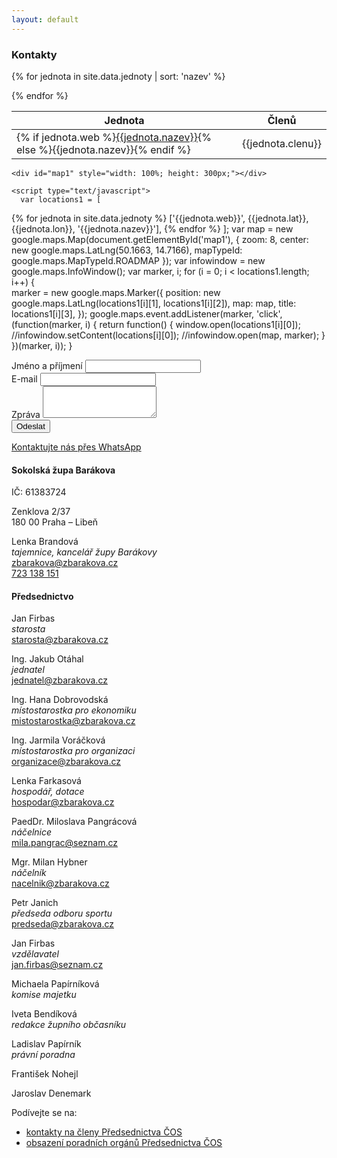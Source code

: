 ```yaml
---
layout: default
---
```


<script src="https://maps.googleapis.com/maps/api/js?sensor=false&key=AIzaSyBVqJoGu_0x0BxCFVRq_MsyLTAefnzroqA"></script>

<div id="blue">
    <div class="container">
        <div class="row">
            <h3>Kontakty</h3>
        </div>
    </div>
</div>

<div class="container mtb">
    <div class="row">
        <div class="col-md-3">
          <table class="table">
            <thead>
              <th style="width:80%;">Jednota</th>
              <th style="width:20%;">Členů</th>
            </thead>
            <tbody>

{% for jednota in site.data.jednoty | sort: 'nazev' %}

<tr>
<td>{% if jednota.web %}<a href='{{jednota.web}}'>{{jednota.nazev}}</a>{% else %}{{jednota.nazev}}{% endif %}</td>
<td><span class='badge badge-theme'>{{jednota.clenu}}</span></td>
</tr>

{% endfor %}
            </tbody>
          </table>
</div>



<div class="col-md-4 col-md-offset-1">

    <div id="map1" style="width: 100%; height: 300px;"></div>

    <script type="text/javascript">
      var locations1 = [
{% for jednota in site.data.jednoty %}
['{{jednota.web}}', {{jednota.lat}}, {{jednota.lon}}, '{{jednota.nazev}}'],
{% endfor %}
      ];
      var map = new google.maps.Map(document.getElementById('map1'), {
        zoom: 8,
        center: new google.maps.LatLng(50.1663, 14.7166),
        mapTypeId: google.maps.MapTypeId.ROADMAP
    });
      var infowindow = new google.maps.InfoWindow();
      var marker, i;
      for (i = 0; i < locations1.length; i++) {  
        marker = new google.maps.Marker({
          position: new google.maps.LatLng(locations1[i][1], locations1[i][2]),
          map: map,
          title: locations1[i][3],
      });
        google.maps.event.addListener(marker, 'click', (function(marker, i) {
          return function() {
            window.open(locations1[i][0]);
    //infowindow.setContent(locations[i][0]);
    //infowindow.open(map, marker);
}
})(marker, i));
    }
</script>

<div class="spacing"></div>


<div class="spacing"></div>
<form role="form" id="f">
    <div class="form-group">
      <label for="name">Jméno a příjmení</label>
      <input type="text" class="form-control" id="name">
  </div>
  <div class="form-group">
      <label for="email">E-mail</label>
      <input type="email" class="form-control" id="email">
  </div>
  <div class="form-group">
      <label for="message">Zpráva</label>
      <textarea class="form-control" id="message" rows="3"></textarea>
  </div>
  <button type="submit" class="btn btn-theme">Odeslat</button>
</form>

<div class="spacing"></div>

<a href="https://chat.whatsapp.com/IfIGXTmgpWrEOWpBW2lFkI">Kontaktujte nás přes WhatsApp</a>


</div>


<script type="text/javascript">
$(document).ready(function() {
  $('#message').keydown(function (e) {  
    if ((event.keyCode == 10 || event.keyCode == 13) && event.ctrlKey) {
      $('form[id=f]').submit();
    }
  });
    $('form[id=f]').submit(function(e) {
        e.preventDefault();
        var name = $('#name').val();
        var email = $('#email').val();
        var message3 = $('#message').val();
        var message2 = message3.replace(/(?:\r\n|\r|\n)/g, '  ');
        var message1 = message2.replace(/"/g, '');
        var postData = '[{"name": "' + name + '", "message": "' + message1 + '","email": "' + email + '"}]';
        var btn = $('#btn');

        $.ajax({
            type: 'POST',
            cache: false,
            url: 'https://hooks.zapier.com/hooks/catch/161689/t1h8km/',
            data: postData,
            success: function() {window.location.href = "";}
        });
        
        btn.val("Odesláno");
    });
});
</script>




<div class="col-md-3 col-md-offset-1">

<h4>Sokolská župa Barákova</h4>
<p>IČ: 61383724</p>
<p>Zenklova 2/37<br />180 00 Praha – Libeň</p>

<p>
Lenka Brandová<br />
<em>tajemnice, kancelář župy Barákovy</em><br />
<a href="mailto:zbarakova@zbarakova.cz">zbarakova@zbarakova.cz</a><br />
<a id="predsednictvo"></a>
<a href="tel:723138151">723 138 151</a>
</p>

<div class="spacing"></div>

<h4>Předsednictvo</h4>


<p>
Jan Firbas<br />
<em>starosta</em><br />
<a href="mailto:starosta@zbarakova.cz">starosta@zbarakova.cz</a><br />
</p>
<p>
Ing. Jakub Otáhal<br />
<em>jednatel</em><br />
<a href="mailto:jednatel@zbarakova.cz">jednatel@zbarakova.cz</a>
</p>
<p>
Ing. Hana Dobrovodská<br />
<em>místostarostka pro ekonomiku</em><br />
<a href="mailto:mistostarostka@zbarakova.cz">mistostarostka@zbarakova.cz</a>
</p>
<p>
Ing. Jarmila Voráčková<br />
<em>místostarostka pro organizaci</em><br />
<a href="mailto:organizace@zbarakova.cz">organizace@zbarakova.cz</a>
</p>
<p>
Lenka Farkasová<br />
<em>hospodář, dotace</em><br />
<a href="mailto:hospodar@zbarakova.cz">hospodar@zbarakova.cz</a>
</p>
<p><a id="milan"></a>
PaedDr. Miloslava Pangrácová<br />
<em>náčelnice</em><br />
<a href="mailto:mila.pangrac@seznam.cz">mila.pangrac@seznam.cz</a>
</p>
<p>
Mgr. Milan Hybner<br />
<em>náčelník</em><br />
<a href="mailto:nacelnik@zbarakova.cz">nacelnik@zbarakova.cz</a>
</p>
<p>
Petr Janich<br />
<em>předseda odboru sportu</em><br />
<a href="mailto:predseda@zbarakova.cz">predseda@zbarakova.cz</a>
</p>
<p>
Jan Firbas<br />
<em>vzdělavatel</em><br />
<a href="mailto:jan.firbas@seznam.cz">jan.firbas@seznam.cz</a>
</p>

<p>
Michaela Papírníková<br />
<em>komise majetku</em>
</p>

<p>
Iveta Bendíková<br />
<em>redakce župního občasníku</em>
</p>

<p>
Ladislav Papírník<br />
<em>právní poradna</em>
</p>

<p>
František Nohejl
</p>

<p>
Jaroslav Denemark
</p>

<div class="spacing"></div>

<p>Podívejte se na:<br />
<ul><li><a href="http://sokol.eu/obsah/168/kontakty-cinovnici">kontakty na členy Předsednictva ČOS</a></li>
<li><a href="http://sokol.eu/obsah/5560/poradni-organy-predsednictva-cos">obsazení poradních orgánů Předsednictva ČOS</a></li></ul></p>

</div>

</div>
</div>